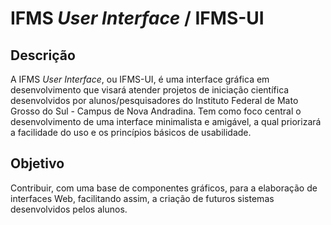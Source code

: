 <h1>IFMS <i>User Interface</i> / IFMS-UI</h1>
<h2>Descrição</h2>
<p>A IFMS <i>User Interface</i>, ou IFMS-UI, é uma interface gráfica em desenvolvimento que visará atender projetos de 
iniciação científica desenvolvidos por alunos/pesquisadores do Instituto Federal de Mato Grosso do Sul - Campus de Nova 
Andradina. Tem como foco central o desenvolvimento de uma interface minimalista e amigável, a qual priorizará a
facilidade do uso e os princípios básicos de usabilidade.</p>
<h2>Objetivo</h2>
<p>Contribuir, com uma base de componentes gráficos, para a elaboração de interfaces Web, facilitando assim, a criação 
de futuros sistemas desenvolvidos pelos alunos.</p>

